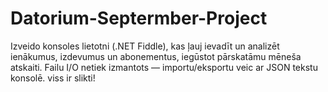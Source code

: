 # Datorium-Septermber-Project
Izveido konsoles lietotni (.NET Fiddle), kas ļauj ievadīt un analizēt ienākumus, izdevumus un abonementus, iegūstot pārskatāmu mēneša atskaiti. Failu I/O netiek izmantots — importu/eksportu veic ar JSON tekstu konsolē.
viss ir slikti!
